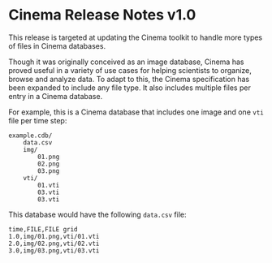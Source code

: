 # Cinema Release Notes v1.0

This release is targeted at updating the Cinema toolkit to handle more types of files in Cinema databases.

Though it was originally conceived as an image database, Cinema has proved useful in a variety of 
use cases for helping scientists to organize, browse and analyze data. To adapt to this, the Cinema 
specification has been expanded to include any file type. It also includes multiple files per 
entry in a Cinema database.

For example, this is a Cinema database that includes one image and one `vti` file per 
time step: 

```
example.cdb/
    data.csv
    img/
        01.png
        02.png
        03.png
    vti/
        01.vti
        03.vti
        03.vti
```

This database would have the following `data.csv` file:

```
time,FILE,FILE grid
1.0,img/01.png,vti/01.vti
2.0,img/02.png,vti/02.vti
3.0,img/03.png,vti/03.vti
```
